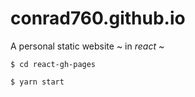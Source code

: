 # conrad760.github.io
A personal static website ~ in *react* ~

```
$ cd react-gh-pages

$ yarn start

```
